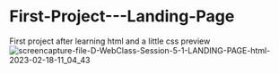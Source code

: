 # First-Project---Landing-Page
First project after learning html and a little css
preview
![screencapture-file-D-WebClass-Session-5-1-LANDING-PAGE-html-2023-02-18-11_04_43](https://user-images.githubusercontent.com/126327015/226417783-6ce9758e-1b76-448f-9bbb-b6aa5c9dc376.png)
